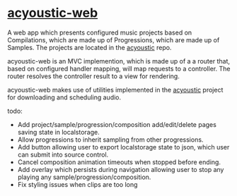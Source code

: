 # [acyoustic-web](https://kairuz.github.io/acyoustic-web)

A web app which presents configured music projects based on Compilations, which are made up of Progressions, which are made up of Samples.
The projects are located in the [acyoustic](https://github.com/kairuz/acyoustic) repo.

acyoustic-web is an MVC implemention, which is made up of a a router that, based on configured handler mapping, will map requests to a controller. 
The router resolves the controller result to a view for rendering.

acyoustic-web makes use of utilities implemented in the [acyoustic](https://github.com/kairuz/acyoustic) project for downloading and scheduling audio.


todo:
- Add project/sample/progression/composition add/edit/delete pages saving state in localstorage.
- Allow progressions to inherit sampling from other progressions.
- Add button allowing user to export localstorage state to json, which user can submit into source control.
- Cancel composition animation timeouts when stopped before ending.
- Add overlay which persists during navigation allowing user to stop any playing any sample/progression/composition. 
- Fix styling issues when clips are too long
